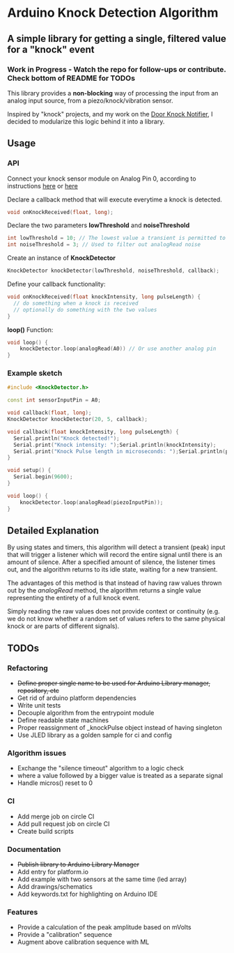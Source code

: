 # Arduino Knock Detection Algorithm

## A simple library for getting a single, filtered value for a "knock" event

### Work in Progress - Watch the repo for follow-ups or contribute. Check bottom of README for TODOs

This library provides a <b>non-blocking</b> way of processing the input from an analog input source, from a piezo/knock/vibration sensor. 

Inspired by "knock" projects, and my work on the [Door Knock Notifier](http://www.github.com/funkyfisch/door-knock-notifier), I decided to modularize this logic behind it into a library.

## Usage

### API
Connect your knock sensor module on Analog Pin 0, according to instructions [here](https://programmingelectronics.com/how-to-make-a-secret-knock-detector-to-trigger-anything-with-only-an-arduino-and-a-few-cheap-components/) or [here](https://www.mousa-simple-projects.com/2015/10/knock-sensor-using-arduino-and-piezo.html)

Declare a callback method that will execute everytime a knock is detected.
```cpp
void onKnockReceived(float, long);
```
Declare the two parameters <b>lowThreshold</b> and <b>noiseThreshold</b>
```cpp
int lowThreshold = 10; // The lowest value a transient is permitted to have
int noiseThreshold = 3; // Used to filter out analogRead noise
```
Create an instance of <b>KnockDetector</b>
```cpp
KnockDetector knockDetector(lowThreshold, noiseThreshold, callback);
```
Define your callback functionality:
```cpp
void onKnockReceived(float knockIntensity, long pulseLength) {
  // do something when a knock is received
  // optionally do something with the two values
}
```
<b>loop()</b> Function:
```cpp
void loop() {
    knockDetector.loop(analogRead(A0)) // Or use another analog pin
}
```

### Example sketch

```cpp
#include <KnockDetector.h>

const int sensorInputPin = A0;

void callback(float, long);
KnockDetector knockDetector(20, 5, callback);

void callback(float knockIntensity, long pulseLength) {
  Serial.println("Knock detected!");
  Serial.print("Knock intensity: ");Serial.println(knockIntensity);
  Serial.print("Knock Pulse length in microseconds: ");Serial.println(pulseLength);
}

void setup() {
  Serial.begin(9600);
}

void loop() {
    knockDetector.loop(analogRead(piezoInputPin));
}
```

## Detailed Explanation
By using states and timers, this algorithm will detect a transient (peak) input that will trigger a listener which will record the entire signal until there is an amount of silence. After a specified amount of silence, the listener times out, and the algorithm returns to its idle state, waiting for a new transient.

The advantages of this method is that instead of having raw values thrown out by the <i> analogRead </i> method, the algorithm returns a single value representing the entirety of a full knock event.

Simply reading the raw values does not provide context or continuity (e.g. we do not know whether a random set of values refers to the same physical knock or are parts of different signals).

## TODOs
### Refactoring
 - ~~Define proper single name to be used for Arduino Library manager, repository, etc~~
 - Get rid of arduino platform dependencies
 - Write unit tests
 - Decouple algorithm from the entrypoint module
 - Define readable state machines
 - Proper reassignment of _knockPulse object instead of having singleton
 - Use JLED library as a golden sample for ci and config

### Algorithm issues
 - Exchange the "silence timeout" algorithm to a logic check
 - where a value followed by a bigger value is treated as a separate signal
 - Handle micros() reset to 0

### CI
 - Add merge job on circle CI
 - Add pull request job on circle CI
 - Create build scripts

### Documentation
 - ~~Publish library to Arduino Library Manager~~
 - Add entry for platform.io
 - Add example with two sensors at the same time (led array)
 - Add drawings/schematics
 - Add keywords.txt for highlighting on Arduino IDE

### Features
 - Provide a calculation of the peak amplitude based on mVolts
 - Provide a "calibration" sequence
 - Augment above calibration sequence with ML 
